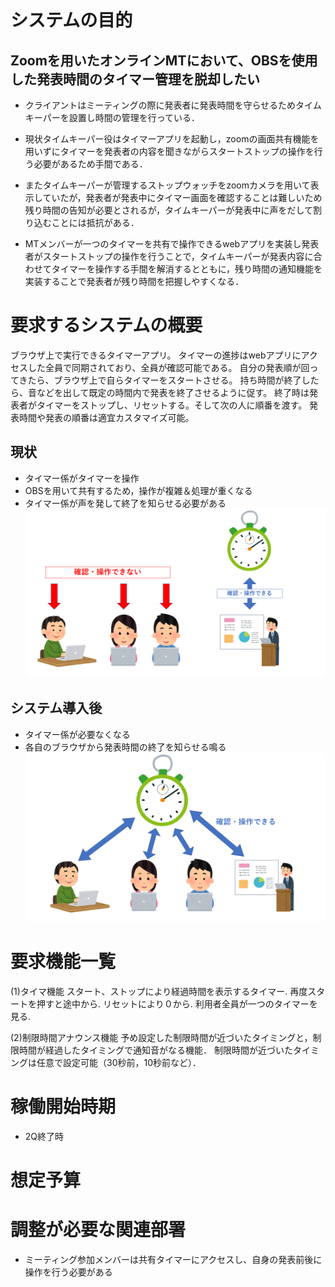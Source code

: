 # システムの目的
## Zoomを用いたオンラインMTにおいて、OBSを使用した発表時間のタイマー管理を脱却したい

- クライアントはミーティングの際に発表者に発表時間を守らせるためタイムキーパーを設置し時間の管理を行っている．
- 現状タイムキーパー役はタイマーアプリを起動し，zoomの画面共有機能を用いずにタイマーを発表者の内容を聞きながらスタートストップの操作を行う必要があるため手間である．
- またタイムキーパーが管理するストップウォッチをzoomカメラを用いて表示していたが，発表者が発表中にタイマー画面を確認することは難しいため残り時間の告知が必要とされるが，タイムキーパーが発表中に声をだして割り込むことには抵抗がある．

- MTメンバーが一つのタイマーを共有で操作できるwebアプリを実装し発表者がスタートストップの操作を行うことで，タイムキーパーが発表内容に合わせてタイマーを操作する手間を解消するとともに，残り時間の通知機能を実装することで発表者が残り時間を把握しやすくなる．

# 要求するシステムの概要
ブラウザ上で実行できるタイマーアプリ。
タイマーの進捗はwebアプリにアクセスした全員で同期されており、全員が確認可能である。
自分の発表順が回ってきたら、ブラウザ上で自らタイマーをスタートさせる。
持ち時間が終了したら、音などを出して既定の時間内で発表を終了させるように促す。
終了時は発表者がタイマーをストップし、リセットする。そして次の人に順番を渡す。
発表時間や発表の順番は適宜カスタマイズ可能。

## 現状
- タイマー係がタイマーを操作
- OBSを用いて共有するため，操作が複雑＆処理が重くなる
- タイマー係が声を発して終了を知らせる必要がある
![before](./before.png)

## システム導入後
- タイマー係が必要なくなる
- 各自のブラウザから発表時間の終了を知らせる鳴る
![after](./after.png)

# 要求機能一覧
(1)タイマ機能
スタート、ストップにより経過時間を表示するタイマー.
再度スタートを押すと途中から.
リセットにより０から.
利用者全員が一つのタイマーを見る.

(2)制限時間アナウンス機能
予め設定した制限時間が近づいたタイミングと，制限時間が経過したタイミングで通知音がなる機能．
制限時間が近づいたタイミングは任意で設定可能（30秒前，10秒前など）．

# 稼働開始時期
- 2Q終了時
# 想定予算

# 調整が必要な関連部署
- ミーティング参加メンバーは共有タイマーにアクセスし、自身の発表前後に操作を行う必要がある

